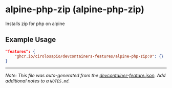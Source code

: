 
# alpine-php-zip (alpine-php-zip)

Installs zip for php on alpine

## Example Usage

```json
"features": {
    "ghcr.io/cirolosapio/devcontainers-features/alpine-php-zip:0": {}
}
```





---

_Note: This file was auto-generated from the [devcontainer-feature.json](https://github.com/cirolosapio/devcontainers-features/blob/main/src/alpine-php-zip/devcontainer-feature.json).  Add additional notes to a `NOTES.md`._
